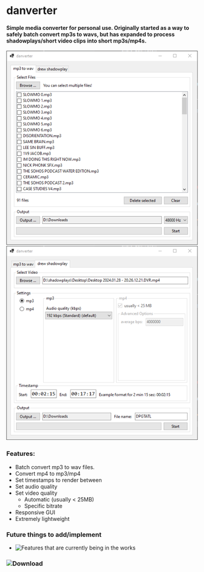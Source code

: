 # danverter

#### Simple media converter for personal use. Originally started as a way to safely batch convert mp3s to wavs, but has expanded to process shadowplays/short video clips into short mp3s/mp4s.

![danverter 1](https://github.com/denialpan/danverter/blob/1076220da54f301d9eedf93e24723e6890ddf65e/image%20showcase/danverter_1.png)
![danverter 2](https://github.com/denialpan/danverter/blob/33f9f6f9b68aed77b1f2a594a81961bcce6dae38/image%20showcase/danverter_2.png)

### Features:
- Batch convert mp3 to wav files.
- Convert mp4 to mp3/mp4
- Set timestamps to render between
- Set audio quality
- Set video quality
  - Automatic (usually < 25MB)
  - Specific bitrate
- Responsive GUI
- Extremely lightweight

### Future things to add/implement
- ![Features](https://github.com/users/denialpan/projects/2) that are currently being in the works

### ![Download](https://github.com/denialpan/danverter/releases/)

